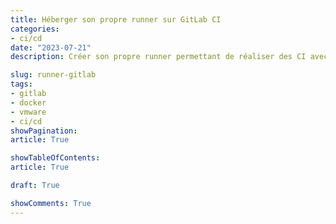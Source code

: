 ```yaml
---
title: Héberger son propre runner sur GitLab CI
categories:
- ci/cd
date: "2023-07-21"
description: Créer son propre runner permettant de réaliser des CI avec compte GitLab gratuit sans validation

slug: runner-gitlab
tags:
- gitlab
- docker
- vmware
- ci/cd
showPagination:
article: True

showTableOfContents:
article: True

draft: True

showComments: True
---
```

